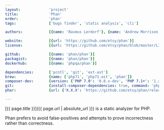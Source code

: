```yaml
---
layout:             'project'
title:              'Phan'
order:              'phan'
tags:               ['bugs finder', 'static analysis', 'cli']

authors:            [{name: 'Rasmus Lerdorf'}, {name: 'Andrew Morrison'}] 

website:            [{url: 'https://github.com/etsy/phan'}]
license:            [{url: 'https://github.com/etsy/phan/blob/master/LICENSE', label: 'MIT License'}]

github:             [{name: 'phan/phan'}]
packagist:          [{name: 'phan/phan'}]               
dockerhub:          [{name: 'phpqa/phan'}]     

dependencies:       ['pcntl', 'git', 'ext-ast']
brew:               {name: ['php71', 'php71-ast', 'phan']}
composer-dev:       {version: {'PHP 7.0': '0.8.x-dev', 'PHP 7.1+': '1.x'}, command: 'vendor/bin/phan'}
git:                {install-composer-dependencies: true, command: 'php phan'}
phar:               {url: {'X.X.X': 'https://github.com/etsy/phan/releases/download/X.X.X/phan.phar'}}

---
```


[{{ page.title }}]({{ page.url | absolute_url }}) is a static analyzer for PHP.
 
<!--more--> 

Phan prefers to avoid false-positives and attempts to prove incorrectness rather than correctness.
